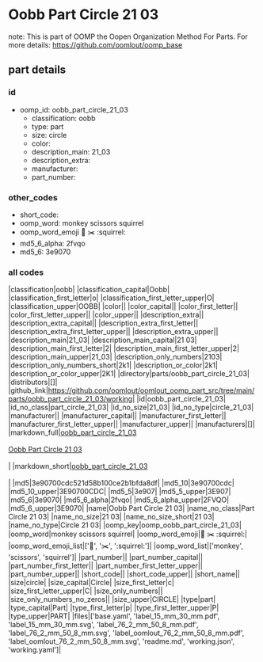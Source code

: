 # Oobb Part Circle 21 03  

note: This is part of OOMP the Oopen Organization Method For Parts. For more details: https://github.com/oomlout/oomp_base

##  part details





### id
* oomp_id: oobb_part_circle_21_03
  * classification: oobb
  * type: part
  * size: circle
  * color: 
  * description_main: 21_03
  * description_extra: 
  * manufacturer: 
  * part_number: 

### other_codes
* short_code: 
* oomp_word: monkey scissors squirrel
* oomp_word_emoji :monkey: :scissors: :squirrel:
* md5_6_alpha: 2fvqo
* md5_6: 3e9070

### all codes 
|classification|oobb|
|classification_capital|Oobb|
|classification_first_letter|o|
|classification_first_letter_upper|O|
|classification_upper|OOBB|
|color||
|color_capital||
|color_first_letter||
|color_first_letter_upper||
|color_upper||
|description_extra||
|description_extra_capital||
|description_extra_first_letter||
|description_extra_first_letter_upper||
|description_extra_upper||
|description_main|21_03|
|description_main_capital|21 03|
|description_main_first_letter|2|
|description_main_first_letter_upper|2|
|description_main_upper|21_03|
|description_only_numbers|2103|
|description_only_numbers_short|2k1|
|description_or_color|2k1|
|description_or_color_upper|2K1|
|directory|parts/oobb_part_circle_21_03|
|distributors|[]|
|github_link|https://github.com/oomlout/oomlout_oomp_part_src/tree/main/parts/oobb_part_circle_21_03/working|
|id|oobb_part_circle_21_03|
|id_no_class|part_circle_21_03|
|id_no_size|21_03|
|id_no_type|circle_21_03|
|manufacturer||
|manufacturer_capital||
|manufacturer_first_letter||
|manufacturer_first_letter_upper||
|manufacturer_upper||
|manufacturers|[]|
|markdown_full|[oobb_part_circle_21_03](https://github.com/oomlout/oomlout_oomp_part_src/tree/main/parts/oobb_part_circle_21_03/working)<br>[](https://github.com/oomlout/oomlout_oomp_part_src/tree/main/parts/oobb_part_circle_21_03/working)<br>[Oobb Part Circle 21 03](https://github.com/oomlout/oomlout_oomp_part_src/tree/main/parts/oobb_part_circle_21_03/working)<br><br>|
|markdown_short|[oobb_part_circle_21_03](https://github.com/oomlout/oomlout_oomp_part_src/tree/main/parts/oobb_part_circle_21_03/working)<br><br>|
|md5|3e90700cdc521d58b100ce2b1bfda8df|
|md5_10|3e90700cdc|
|md5_10_upper|3E90700CDC|
|md5_5|3e907|
|md5_5_upper|3E907|
|md5_6|3e9070|
|md5_6_alpha|2fvqo|
|md5_6_alpha_upper|2FVQO|
|md5_6_upper|3E9070|
|name|Oobb Part Circle 21 03|
|name_no_class|Part Circle 21 03|
|name_no_size|21 03|
|name_no_size_short|21 03|
|name_no_type|Circle 21 03|
|oomp_key|oomp_oobb_part_circle_21_03|
|oomp_word|monkey scissors squirrel|
|oomp_word_emoji|:monkey: :scissors: :squirrel:|
|oomp_word_emoji_list|[':monkey:', ':scissors:', ':squirrel:']|
|oomp_word_list|['monkey', 'scissors', 'squirrel']|
|part_number||
|part_number_capital||
|part_number_first_letter||
|part_number_first_letter_upper||
|part_number_upper||
|short_code||
|short_code_upper||
|short_name||
|size|circle|
|size_capital|Circle|
|size_first_letter|c|
|size_first_letter_upper|C|
|size_only_numbers||
|size_only_numbers_no_zeros||
|size_upper|CIRCLE|
|type|part|
|type_capital|Part|
|type_first_letter|p|
|type_first_letter_upper|P|
|type_upper|PART|
|files|['base.yaml', 'label_15_mm_30_mm.pdf', 'label_15_mm_30_mm.svg', 'label_76_2_mm_50_8_mm.pdf', 'label_76_2_mm_50_8_mm.svg', 'label_oomlout_76_2_mm_50_8_mm.pdf', 'label_oomlout_76_2_mm_50_8_mm.svg', 'readme.md', 'working.json', 'working.yaml']|
